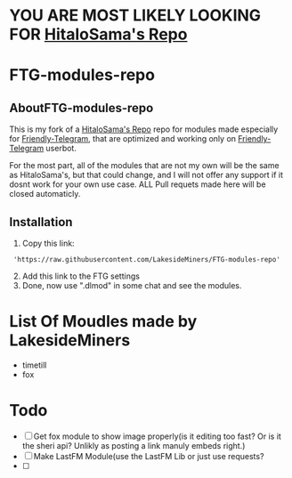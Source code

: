# YOU ARE MOST LIKELY LOOKING FOR [HitaloSama's Repo](github.com/HitaloSama/FTG-modules-repo)
# FTG-modules-repo
## AboutFTG-modules-repo

This is my fork of a [HitaloSama's Repo](github.com/HitaloSama/FTG-modules-repo) repo for modules made especially for [Friendly-Telegram](https://github.com/friendly-telegram), that are optimized and working only on [Friendly-Telegram](https://github.com/friendly-telegram) userbot.

For the most part, all of the modules that are not my own will be the same as HitaloSama's, but that could change, and I will not offer any support if it dosnt work for your own use case. ALL Pull requets made here will be closed automaticly.


## Installation

1. Copy this link:
```
 'https://raw.githubusercontent.com/LakesideMiners/FTG-modules-repo'
```
2. Add this link to the FTG settings
3. Done, now use ".dlmod" in some chat and see the modules.

# List Of Moudles made by LakesideMiners
- timetill
- fox

# Todo
- [ ] Get fox module to show image properly(is it editing too fast? Or is it the sheri api? Unlikly as posting a link manuly embeds right.)
- [ ] Make LastFM Module(use the LastFM Lib or just use requests?
- [ ] 
